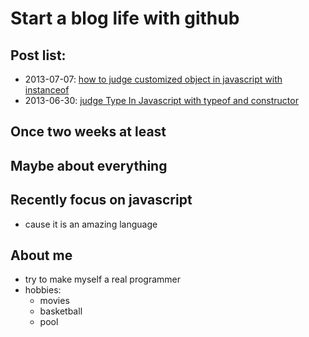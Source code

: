 Start a blog life with github
=====================

## Post list:
- 2013-07-07:    [how to judge customized object in javascript with instanceof][how_to_judge_customized_object_with_instanceof]
- 2013-06-30:    [judge Type In Javascript with typeof and constructor][judge_Type_In_Javascript]

## Once two weeks at least

## Maybe about everything

## Recently focus on javascript
- cause it is an amazing language

## About me
- try to make myself a real programmer
- hobbies: 
    - movies
    - basketball
    - pool

[how_to_judge_customized_object_with_instanceof]: ../judgeJavaScriptType/how_to_judge_customized_object.md
[judge_Type_In_Javascript]: ../judgeJavaScriptType/judge_Type_In_Javascript.md

